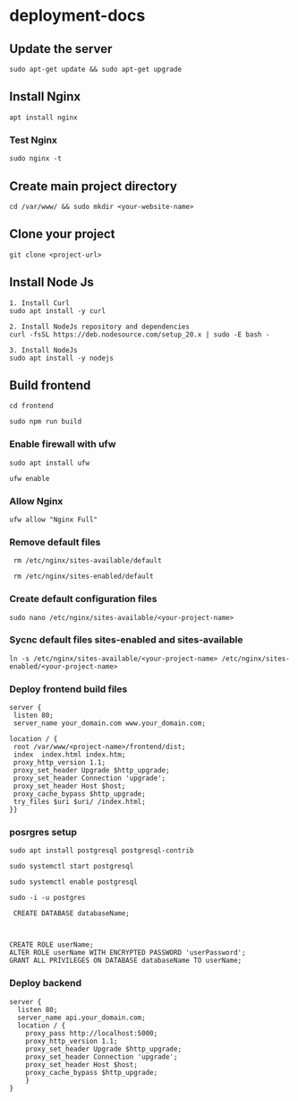 # deployment-docs


## Update the server
``` 
sudo apt-get update && sudo apt-get upgrade
```


## Install Nginx

``` 
apt install nginx
```
### Test Nginx
```
sudo nginx -t
```

## Create main project directory
``` 
cd /var/www/ && sudo mkdir <your-website-name>
```

## Clone your project
``` 
git clone <project-url>
```
## Install Node Js
```
1. Install Curl
sudo apt install -y curl

2. Install NodeJs repository and dependencies
curl -fsSL https://deb.nodesource.com/setup_20.x | sudo -E bash -

3. Install NodeJs
sudo apt install -y nodejs

```

## Build frontend
``` 
cd frontend
```
``` 
sudo npm run build
```
### Enable firewall with ufw
```
sudo apt install ufw
```

```
ufw enable
```

### Allow Nginx
```
ufw allow "Nginx Full"
```

### Remove default files
```
 rm /etc/nginx/sites-available/default
```
```
 rm /etc/nginx/sites-enabled/default
```

### Create default configuration files
```
sudo nano /etc/nginx/sites-available/<your-project-name>
```

### Sycnc default files sites-enabled and sites-available
``` 
ln -s /etc/nginx/sites-available/<your-project-name> /etc/nginx/sites-enabled/<your-project-name>
```
### Deploy frontend build files

```
server {
 listen 80;
 server_name your_domain.com www.your_domain.com;

location / {
 root /var/www/<project-name>/frontend/dist;
 index  index.html index.htm;
 proxy_http_version 1.1;
 proxy_set_header Upgrade $http_upgrade;
 proxy_set_header Connection 'upgrade';
 proxy_set_header Host $host;
 proxy_cache_bypass $http_upgrade;
 try_files $uri $uri/ /index.html;
}}
```

### posrgres setup
```
sudo apt install postgresql postgresql-contrib
```
```
sudo systemctl start postgresql
```
```
sudo systemctl enable postgresql
```
```
sudo -i -u postgres
```
```
 CREATE DATABASE databaseName;
```
```


CREATE ROLE userName;
ALTER ROLE userName WITH ENCRYPTED PASSWORD 'userPassword';
GRANT ALL PRIVILEGES ON DATABASE databaseName TO userName;

```

### Deploy backend
```
server {
  listen 80;
  server_name api.your_domain.com;
  location / {
    proxy_pass http://localhost:5000;
    proxy_http_version 1.1;
    proxy_set_header Upgrade $http_upgrade;
    proxy_set_header Connection 'upgrade';
    proxy_set_header Host $host;
    proxy_cache_bypass $http_upgrade;
    }
}
```


